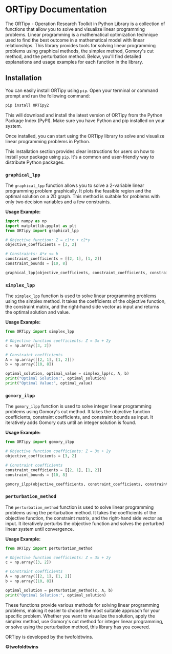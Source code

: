 # ORTipy Documentation

The ORTipy - Operation Research Toolkit in Python Library is a collection of functions that allow you to solve and visualize linear programming problems. Linear programming is a mathematical optimization technique used to find the best outcome in a mathematical model with linear relationships. This library provides tools for solving linear programming problems using graphical methods, the simplex method, Gomory's cut method, and the perturbation method. Below, you'll find detailed explanations and usage examples for each function in the library.

## Installation

You can easily install ORTipy using `pip`. Open your terminal or command prompt and run the following command:

```bash
pip install ORTipy2
```

This will download and install the latest version of ORTipy from the Python Package Index (PyPI). Make sure you have Python and pip installed on your system.

Once installed, you can start using the ORTipy library to solve and visualize linear programming problems in Python.

This installation section provides clear instructions for users on how to install your package using `pip`. It's a common and user-friendly way to distribute Python packages.


### `graphical_lpp`

The `graphical_lpp` function allows you to solve a 2-variable linear programming problem graphically. It plots the feasible region and the optimal solution on a 2D graph. This method is suitable for problems with only two decision variables and a few constraints.

**Usage Example:**

```python
import numpy as np
import matplotlib.pyplot as plt
from ORTipy import graphical_lpp

# Objective function: Z = c1*x + c2*y
objective_coefficients = [3, 2]

# Constraints: A*x <= b
constraint_coefficients = [[2, 1], [1, 2]]
constraint_bounds = [10, 8]

graphical_lpp(objective_coefficients, constraint_coefficients, constraint_bounds)

```

### `simplex_lpp`

The `simplex_lpp` function is used to solve linear programming problems using the simplex method. It takes the coefficients of the objective function, the constraint matrix, and the right-hand side vector as input and returns the optimal solution and value.

**Usage Example:**

```python
from ORTipy import simplex_lpp

# Objective function coefficients: Z = 3x + 2y
c = np.array([3, 2])

# Constraint coefficients
A = np.array([[2, 1], [1, 2]])
b = np.array([10, 8])

optimal_solution, optimal_value = simplex_lpp(c, A, b)
print("Optimal Solution:", optimal_solution)
print("Optimal Value:", optimal_value)

```

### `gomory_ilpp`

The `gomory_ilpp` function is used to solve integer linear programming problems using Gomory's cut method. It takes the objective function coefficients, constraint coefficients, and constraint bounds as input. It iteratively adds Gomory cuts until an integer solution is found.

**Usage Example:**

```python
from ORTipy import gomory_ilpp

# Objective function coefficients: Z = 3x + 2y
objective_coefficients = [3, 2]

# Constraint coefficients
constraint_coefficients = [[2, 1], [1, 2]]
constraint_bounds = [10, 8]

gomory_ilpp(objective_coefficients, constraint_coefficients, constraint_bounds)

```

### `perturbation_method`

The `perturbation_method` function is used to solve linear programming problems using the perturbation method. It takes the coefficients of the objective function, the constraint matrix, and the right-hand side vector as input. It iteratively perturbs the objective function and solves the perturbed linear system until convergence.

**Usage Example:**

```python
from ORTipy import perturbation_method

# Objective function coefficients: Z = 3x + 2y
c = np.array([3, 2])

# Constraint coefficients
A = np.array([[2, 1], [1, 2]]
b = np.array([10, 8])

optimal_solution = perturbation_method(c, A, b)
print("Optimal Solution:", optimal_solution)

```

These functions provide various methods for solving linear programming problems, making it easier to choose the most suitable approach for your specific problem. Whether you want to visualize the solution, apply the simplex method, use Gomory's cut method for integer linear programming, or solve using the perturbation method, this library has you covered.

ORTipy is developed by the twofoldtwins.

**©twofoldtwins**
